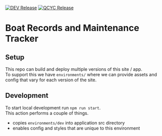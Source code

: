 [![DEV Release](https://github.com/LaserFlash/qcyc-usagemaintenancetracker/actions/workflows/deploy-boat-records.yml/badge.svg)](https://github.com/LaserFlash/qcyc-usagemaintenancetracker/actions/workflows/deploy-boat-records.yml) [![QCYC Release](https://github.com/LaserFlash/qcyc-usagemaintenancetracker/actions/workflows/deploy-qcyc.yml/badge.svg)](https://github.com/LaserFlash/qcyc-usagemaintenancetracker/actions/workflows/deploy-qcyc.yml)

# Boat Records and Maintenance Tracker

## Setup

This repo can build and deploy multiple versions of this site / app.  
To support this we have `environments/` where we can provide assets and config that vary for each version of the site.

## Development

To start local development run `npm run start`.  
This action performs a couple of things.
  - copies `environments/dev` into application src directory
  - enables config and styles that are unique to this environment



